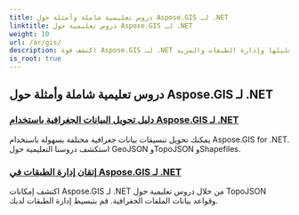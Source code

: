 ```yaml
---
title: دروس تعليمية شاملة وأمثلة حول Aspose.GIS لـ .NET
linktitle: دروس تعليمية حول Aspose.GIS لـ .NET
weight: 10
url: /ar/gis/
description: اكتشف قوة Aspose.GIS لـ .NET من خلال دروس تعليمية شاملة. أتقن تحويل البيانات الجغرافية وإنشاء الأشكال الهندسية وتحليلها وإدارة الطبقات والمزيد.
is_root: true
---
```

## دروس تعليمية شاملة وأمثلة حول Aspose.GIS لـ .NET 
### [دليل تحويل البيانات الجغرافية باستخدام Aspose.GIS لـ .NET](./guide-to-geo-data-conversion/)
يمكنك تحويل تنسيقات بيانات جغرافية مختلفة بسهولة باستخدام Aspose.GIS for .NET. استكشف دروسنا التعليمية حول GeoJSON وTopoJSON وShapefiles.
### [إتقان إدارة الطبقات في Aspose.GIS لـ .NET](./mastering-layer-management/)
اكتشف إمكانات Aspose.GIS لـ .NET من خلال دروس تعليمية حول TopoJSON وقواعد بيانات الملفات الجغرافية. قم بتبسيط إدارة الطبقات لديك.